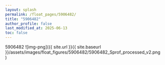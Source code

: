 ```yaml
---
layout: splash
permalink: /float_pages/5906482/
title: "5906482"
author_profile: false
last_modified_at: 2025-06-13
toc: false
---
```

 
5906482
![img-png]({{ site.url }}{{ site.baseurl }}/assets/images/float_figures/5906482/5906482_Sprof_processed_v2.png)
